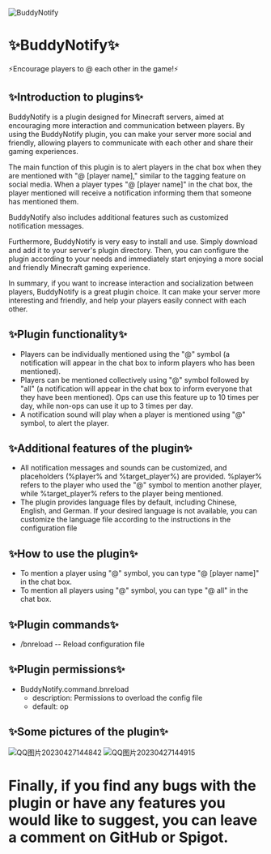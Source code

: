 ![BuddyNotify](https://user-images.githubusercontent.com/98594477/234777255-7d742633-1db4-4b74-8759-28cdd9fb71c8.png)
# ✨BuddyNotify✨
⚡️Encourage players to @ each other in the game!⚡️
## ✨Introduction to plugins✨
BuddyNotify is a plugin designed for Minecraft servers, aimed at encouraging more interaction and communication between players. By using the BuddyNotify plugin, you can make your server more social and friendly, allowing players to communicate with each other and share their gaming experiences.

The main function of this plugin is to alert players in the chat box when they are mentioned with "@ [player name]," similar to the tagging feature on social media. When a player types "@ [player name]" in the chat box, the player mentioned will receive a notification informing them that someone has mentioned them.

BuddyNotify also includes additional features such as customized notification messages.

Furthermore, BuddyNotify is very easy to install and use. Simply download and add it to your server's plugin directory. Then, you can configure the plugin according to your needs and immediately start enjoying a more social and friendly Minecraft gaming experience.

In summary, if you want to increase interaction and socialization between players, BuddyNotify is a great plugin choice. It can make your server more interesting and friendly, and help your players easily connect with each other.
## ✨Plugin functionality✨
* Players can be individually mentioned using the "@" symbol (a notification will appear in the chat box to inform players who has been mentioned).
* Players can be mentioned collectively using "@" symbol followed by "all" (a notification will appear in the chat box to inform everyone that they have been mentioned). Ops can use this feature up to 10 times per day, while non-ops can use it up to 3 times per day.
* A notification sound will play when a player is mentioned using "@" symbol, to alert the player.
## ✨Additional features of the plugin✨
* All notification messages and sounds can be customized, and placeholders (%player% and %target_player%) are provided. %player% refers to the player who used the "@" symbol to mention another player, while %target_player% refers to the player being mentioned.
* The plugin provides language files by default, including Chinese, English, and German. If your desired language is not available, you can customize the language file according to the instructions in the configuration file
## ✨How to use the plugin✨
* To mention a player using "@" symbol, you can type "@ [player name]" in the chat box.
* To mention all players using "@" symbol, you can type "@ all" in the chat box.
## ✨Plugin commands✨
* /bnreload -- Reload configuration file
## ✨Plugin permissions✨
* BuddyNotify.command.bnreload
  * description: Permissions to overload the config file
  * default: op
## ✨Some pictures of the plugin✨
![QQ图片20230427144842](https://user-images.githubusercontent.com/98594477/234782338-3a4e0346-eaff-483b-988f-2af60628d040.png)
![QQ图片20230427144915](https://user-images.githubusercontent.com/98594477/234782365-a41c9a8e-c47a-45a4-9003-7eb256be1004.png)

# Finally, if you find any bugs with the plugin or have any features you would like to suggest, you can leave a comment on GitHub or Spigot.
